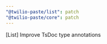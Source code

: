 ```yaml
---
"@twilio-paste/list": patch
"@twilio-paste/core": patch
---
```


[List] Improve TsDoc type annotations
